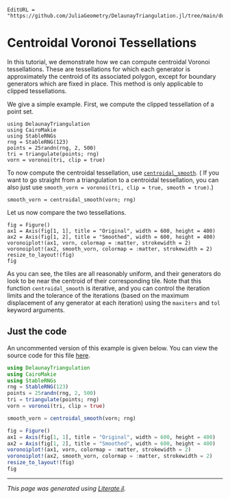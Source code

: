 ```@meta
EditURL = "https://github.com/JuliaGeometry/DelaunayTriangulation.jl/tree/main/docs/src/literate_tutorials/centroidal.jl"
```

# Centroidal Voronoi Tessellations
In this tutorial, we demonstrate how we can compute
centroidal Voronoi tessellations. These are tessellations
for which each generator is approximately the centroid of its
associated polygon, except for boundary generators which are fixed
in place. This method is only applicable to clipped tessellations.

We give a simple example. First, we compute the clipped tessellation
of a point set.

````@example centroidal
using DelaunayTriangulation
using CairoMakie
using StableRNGs
rng = StableRNG(123)
points = 25randn(rng, 2, 500)
tri = triangulate(points; rng)
vorn = voronoi(tri, clip = true)
````

To now compute the centroidal tessellation, use [`centroidal_smooth`](@ref). (
If you want to go straight from a triangulation to a centroidal tessellation, you
can also just use `smooth_vorn = voronoi(tri, clip = true, smooth = true)`.)

````@example centroidal
smooth_vorn = centroidal_smooth(vorn; rng)
````

Let us now compare the two tessellations.

````@example centroidal
fig = Figure()
ax1 = Axis(fig[1, 1], title = "Original", width = 600, height = 400)
ax2 = Axis(fig[1, 2], title = "Smoothed", width = 600, height = 400)
voronoiplot!(ax1, vorn, colormap = :matter, strokewidth = 2)
voronoiplot!(ax2, smooth_vorn, colormap = :matter, strokewidth = 2)
resize_to_layout!(fig)
fig
````

As you can see, the tiles are all reasonably uniform, and their generators
do look to be near the centroid of their corresponding tile. Note that
this function `centroidal_smooth` is iterative, and you can control the iteration limits
and the tolerance of the iterations (based on the maximum displacement of any generator at
each iteration) using the `maxiters` and `tol` keyword arguments.

## Just the code
An uncommented version of this example is given below.
You can view the source code for this file [here](https://github.com/JuliaGeometry/DelaunayTriangulation.jl/tree/main/docs/src/literate_tutorials/centroidal.jl).

```julia
using DelaunayTriangulation
using CairoMakie
using StableRNGs
rng = StableRNG(123)
points = 25randn(rng, 2, 500)
tri = triangulate(points; rng)
vorn = voronoi(tri, clip = true)

smooth_vorn = centroidal_smooth(vorn; rng)

fig = Figure()
ax1 = Axis(fig[1, 1], title = "Original", width = 600, height = 400)
ax2 = Axis(fig[1, 2], title = "Smoothed", width = 600, height = 400)
voronoiplot!(ax1, vorn, colormap = :matter, strokewidth = 2)
voronoiplot!(ax2, smooth_vorn, colormap = :matter, strokewidth = 2)
resize_to_layout!(fig)
fig
```

---

*This page was generated using [Literate.jl](https://github.com/fredrikekre/Literate.jl).*

